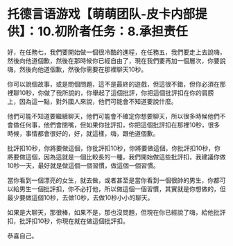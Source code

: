 # 托德言语游戏【萌萌团队-皮卡内部提供】：10.初阶者任务：8.承担责任

好，在任務七，我們要開始做一個很冷酷的進程，在任務五，我們要走上去說嗨，然後向他道個歉，然後在那時候你已經自由了，現在我們要再加一個層次，你要說嗨，然後向他道個歉，然後你需要在那裡聊天10秒。

你可以說個故事，或是問個問題，這不是最終的遊戲，但這很不錯，但你必須在那裡聊10秒，你做了我所說的，你舉起了這個批評，你把這個批評扣在你的肩膀上，因為這一點，對外國人來說，他們可能會不知道要說什麼。

他們可能不知道要繼續聊天，他們可能會不確定你想要聊天，所以很多時候他們不會做任何事，他們會閉嘴，但如果你批評扣，你把這個批評扣在那裡10秒，很多時候，事情都會很好的，好，就這樣，嗨，跟他道個歉。

批評扣10秒，你將要做這個，你批評扣10秒，你將要做這個，你批評扣10秒，你將要做這個，因為這就是一個比較長的一種，我們開始做這些批評扣，我建議你做10秒一天，最好就是做這個一個習慣，做這個一個習慣。

當你看到一個漂亮的女生，就去做，或者甚至是當你看到一個很帥的男生，你都可以給男生一個批評扣，你不必打他，所以做這個一個習慣，其實就是你想做的，但最少要做這個10秒，去做10秒，去做10秒小小的聊天。

如果是大聊天，那很棒，如果不是，那也沒問題，但現在你已經說了嗨，給他批評扣，批評扣10秒，你現在就在做這個批評扣。

恭喜自己。